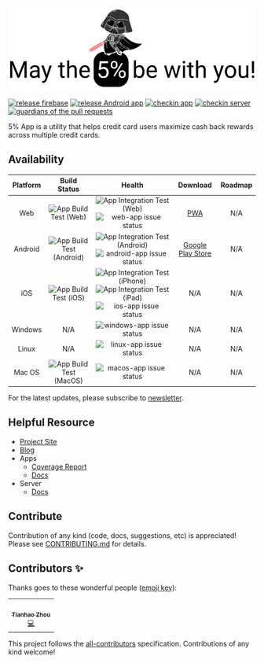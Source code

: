![logo](https://raw.githubusercontent.com/tianhaoz95/iwfp/master/docs/assets/medium_banner.png)

[![release firebase](https://github.com/tianhaoz95/iwfp/workflows/release%20firebase/badge.svg)](https://github.com/tianhaoz95/iwfp/actions?query=workflow%3A%22release+firebase%22)
[![release Android app](https://github.com/tianhaoz95/iwfp/workflows/release%20Android%20app/badge.svg)](https://github.com/tianhaoz95/iwfp/actions?query=workflow%3A%22release+Android+app%22)
[![checkin app](https://github.com/tianhaoz95/iwfp/workflows/checkin%20app/badge.svg)](https://github.com/tianhaoz95/iwfp/actions?query=workflow%3A%22checkin+app%22)
[![checkin server](https://github.com/tianhaoz95/iwfp/workflows/checkin%20server/badge.svg)](https://github.com/tianhaoz95/iwfp/actions?query=workflow%3A%22checkin+server%22)
[![guardians of the pull requests](https://github.com/tianhaoz95/iwfp/workflows/guardians%20of%20the%20pull%20requests/badge.svg)](https://github.com/tianhaoz95/iwfp/actions?query=workflow%3A%22guardians+of+the+pull+requests%22)

5% App is a utility that helps credit card users maximize cash back rewards across multiple credit cards.

## Availability

| Platform | Build Status | Health | Download | Roadmap |
|:--------:|:------------:|:----------------:|:--------:|:-------:|
| Web | ![App Build Test (Web)](https://github.com/tianhaoz95/iwfp/workflows/App%20Build%20Test%20(Web)/badge.svg) | ![App Integration Test (Web)](https://github.com/tianhaoz95/iwfp/workflows/App%20Integration%20Test%20(Web)/badge.svg) ![web-app issue status](https://img.shields.io/github/issues/tianhaoz95/iwfp/web-app) | [PWA](https://iwfpapp.web.app/) | N/A |
| Android | ![App Build Test (Android)](https://github.com/tianhaoz95/iwfp/workflows/App%20Build%20Test%20(Android)/badge.svg) | ![App Integration Test (Android)](https://github.com/tianhaoz95/iwfp/workflows/App%20Integration%20Test%20(Android)/badge.svg) ![android-app issue status](https://img.shields.io/github/issues/tianhaoz95/iwfp/android-app) | [Google Play Store](https://play.google.com/store/apps/details?id=com.jacksonz.iwfpapp&hl=en_US) | N/A |
| iOS | ![App Build Test (iOS)](https://github.com/tianhaoz95/iwfp/workflows/App%20Build%20Test%20(iOS)/badge.svg) | ![App Integration Test (iPhone)](https://github.com/tianhaoz95/iwfp/workflows/App%20Integration%20Test%20(iPhone)/badge.svg) ![App Integration Test (iPad)](https://github.com/tianhaoz95/iwfp/workflows/App%20Integration%20Test%20(iPad)/badge.svg) ![ios-app issue status](https://img.shields.io/github/issues/tianhaoz95/iwfp/ios-app) | N/A | N/A |
| Windows | N/A | ![windows-app issue status](https://img.shields.io/github/issues/tianhaoz95/iwfp/windows-app) | N/A | N/A |
| Linux | N/A | ![linux-app issue status](https://img.shields.io/github/issues/tianhaoz95/iwfp/linux-app) | N/A | N/A |
| Mac OS | ![App Build Test (MacOS)](https://github.com/tianhaoz95/iwfp/workflows/App%20Build%20Test%20(MacOS)/badge.svg) | ![macos-app issue status](https://img.shields.io/github/issues/tianhaoz95/iwfp/macos-app) | N/A | N/A |

For the latest updates, please subscribe to [newsletter](https://jacksonz.substack.com).

## Helpful Resource

- [Project Site](https://iwfp-project.web.app/)
- [Blog](https://medium.com/i-want-5)
- Apps
  - [Coverage Report](https://iwfp-app-cov.web.app/)
  - [Docs](https://iwfp-app-docs.web.app/)
- Server
  - [Docs](https://iwfp-server-docs.web.app/)

## Contribute

Contribution of any kind (code, docs, suggestions, etc) is appreciated! Please see [CONTRIBUTING.md](./CONTRIBUTING.md) for details.

<!-- The end of editable README, the rest is generated by all-contributors -->

<!-- Please do not edit content below this line -->

## Contributors ✨

Thanks goes to these wonderful people ([emoji key](https://allcontributors.org/docs/en/emoji-key)):

<!-- ALL-CONTRIBUTORS-LIST:START - Do not remove or modify this section -->
<!-- prettier-ignore-start -->
<!-- markdownlint-disable -->
<table>
  <tr>
    <td align="center"><a href="http://tianhaoz.com"><img src="https://avatars3.githubusercontent.com/u/16887772?v=4" width="100px;" alt=""/><br /><sub><b>Tianhao Zhou</b></sub></a><br /><a href="https://github.com/tianhaoz95/iwfp/commits?author=tianhaoz95" title="Code">💻</a></td>
  </tr>
</table>

<!-- markdownlint-enable -->
<!-- prettier-ignore-end -->

<!-- ALL-CONTRIBUTORS-LIST:END -->

This project follows the [all-contributors](https://github.com/all-contributors/all-contributors) specification. Contributions of any kind welcome!
